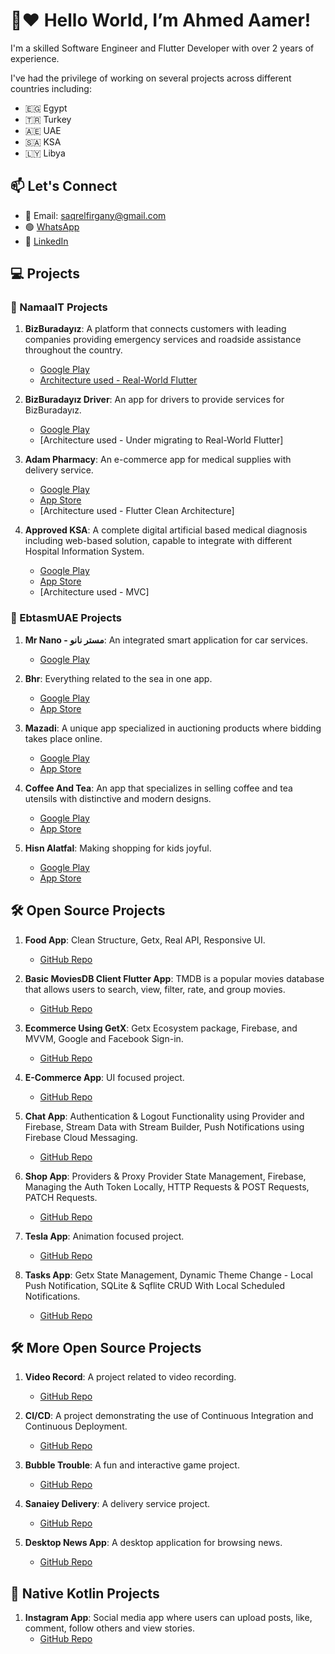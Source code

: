 # 👋:heart: Hello World, I’m Ahmed Aamer!

I'm a skilled Software Engineer and Flutter Developer with over 2 years of experience.

I've had the privilege of working on several projects across different countries including:

- 🇪🇬 Egypt
- 🇹🇷 Turkey
- 🇦🇪 UAE
- 🇸🇦 KSA
- 🇱🇾 Libya

## 📫 Let's Connect

- 📧 Email: saqrelfirgany@gmail.com
- 🟢 [WhatsApp](http://Wa.me/201025592065)
- 💼 [LinkedIn](https://www.linkedin.com/in/sa2r-elfirgany/)

## 💻 Projects

### 🚀 NamaaIT Projects

1. **BizBuradayız**: A platform that connects customers with leading companies providing emergency services and roadside assistance throughout the country. 
   - [Google Play](https://play.google.com/store/apps/details?id=com.namaait.bizburadayiz)
   - [Architecture used - Real-World Flutter](https://play.google.com/store/apps/details?id=com.namaait.bizburadayiz)

2. **BizBuradayız Driver**: An app for drivers to provide services for BizBuradayız. 
   - [Google Play](https://play.google.com/store/apps/details?id=com.namaait.bizburadayiz.driver)
   - [Architecture used - Under migrating to Real-World Flutter]


3. **Adam Pharmacy**: An e-commerce app for medical supplies with delivery service. 
   - [Google Play](https://play.google.com/store/apps/details?id=com.namaait.adampharmacy) 
   - [App Store](https://apps.apple.com/eg/app/adam-pharmacy/id1672276218)
   - [Architecture used - Flutter Clean Architecture]

4. **Approved KSA**: A complete digital artificial based medical diagnosis including web-based solution, capable to integrate with different Hospital Information System. 
   - [Google Play](https://play.google.com/store/apps/details?id=com.namaait.approved) 
   - [App Store](https://apps.apple.com/eg/app/approved-ksa/id1668993553)
   - [Architecture used - MVC]

### 🌟 EbtasmUAE Projects

1. **Mr Nano - مستر نانو**: An integrated smart application for car services. 
   - [Google Play](https://play.google.com/store/apps/details?id=com.ebtasm.mrnano)

2. **Bhr**: Everything related to the sea in one app. 
   - [Google Play](https://play.google.com/store/apps/details?id=com.ebtasm.bhr) 
   - [App Store](https://apps.apple.com/us/app/bhr/id1641237623)

3. **Mazadi**: A unique app specialized in auctioning products where bidding takes place online. 
   - [Google Play](https://play.google.com/store/apps/details?id=com.ebtasm.mazadi) 
   - [App Store](https://apps.apple.com/us/app/mazadi/id1602820215)

4. **Coffee And Tea**: An app that specializes in selling coffee and tea utensils with distinctive and modern designs. 
   - [Google Play](https://play.google.com/store/apps/details?id=com.ebtasm.coffeetea) 
   - [App Store](https://apps.apple.com/us/app/coffee-and-tea/id1619178774)

5. **Hisn Alatfal**: Making shopping for kids joyful. 
   - [Google Play](https://play.google.com/store/apps/details?id=com.ebtasm.kids_castle) 
   - [App Store](https://apps.apple.com/us/app/hisn-alatfal/id1629217103)

## 🛠️ Open Source Projects

1. **Food App**: Clean Structure, Getx, Real API, Responsive UI.
   - [GitHub Repo](https://github.com/saqrelfirgany/food_flutter_app)

2. **Basic MoviesDB Client Flutter App**: TMDB is a popular movies database that allows users to search, view, filter, rate, and group movies.
   - [GitHub Repo](https://github.com/saqrelfirgany/Basic-TMDB-Client)

3. **Ecommerce Using GetX**: Getx Ecosystem package, Firebase, and MVVM, Google and Facebook Sign-in.
   - [GitHub Repo](https://github.com/saqrelfirgany/Flutter-Ecommerce-Using-GetX)

4. **E-Commerce App**: UI focused project.
   - [GitHub Repo](https://github.com/saqrelfirgany/E-Commerce-Flutter-App)

5. **Chat App**: Authentication & Logout Functionality using Provider and Firebase, Stream Data with Stream Builder, Push Notifications using Firebase Cloud Messaging.
   - [GitHub Repo](https://github.com/saqrelfirgany/Chat-Flutter-App)

6. **Shop App**: Providers & Proxy Provider State Management, Firebase, Managing the Auth Token Locally, HTTP Requests & POST Requests, PATCH Requests.
   - [GitHub Repo](https://github.com/saqrelfirgany/Shop-Flutter-App)

7. **Tesla App**: Animation focused project.
   - [GitHub Repo](https://github.com/saqrelfirgany/Tesla-Flutter-App)

8. **Tasks App**: Getx State Management, Dynamic Theme Change - Local Push Notification, SQLite & Sqflite CRUD With Local Scheduled Notifications.
   - [GitHub Repo](https://github.com/saqrelfirgany/Tasks-Flutter-App)


## 🛠️ More Open Source Projects

1. **Video Record**: A project related to video recording.
   - [GitHub Repo](https://github.com/saqrelfirgany/video_record)

2. **CI/CD**: A project demonstrating the use of Continuous Integration and Continuous Deployment.
   - [GitHub Repo](https://github.com/saqrelfirgany/cicd)

3. **Bubble Trouble**: A fun and interactive game project.
   - [GitHub Repo](https://github.com/saqrelfirgany/bubble_trouble)

4. **Sanaiey Delivery**: A delivery service project.
   - [GitHub Repo](https://github.com/saqrelfirgany/-sanaiey-delivery)

5. **Desktop News App**: A desktop application for browsing news.
   - [GitHub Repo](https://github.com/saqrelfirgany/Desktop-News-App)


## 📱 Native Kotlin Projects

1. **Instagram App**: Social media app where users can upload posts, like, comment, follow others and view stories.
   - [GitHub Repo](https://github.com/saqrelfirgany/InstagramApp)

